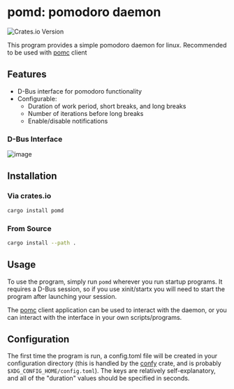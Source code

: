 # pomd: pomodoro daemon

![Crates.io Version](https://img.shields.io/crates/v/pomd)

This program provides a simple pomodoro daemon for linux. Recommended to be used with [pomc](https://github.com/exvacuum/pomc) client

## Features
- D-Bus interface for pomodoro functionality
- Configurable:
    - Duration of work period, short breaks, and long breaks
    - Number of iterations before long breaks
    - Enable/disable notifications

### D-Bus Interface
![image](https://github.com/exvacuum/pomd/assets/17646388/e80d9893-94b6-4450-a1c3-2e2893ca3eb7)

## Installation
### Via crates.io
```sh
cargo install pomd
```

### From Source
```sh
cargo install --path .
```

## Usage
To use the program, simply run `pomd` wherever you run startup programs. It requires a D-Bus session, so if you use xinit/startx you will need to start the program after launching your session.

The [pomc](https://github.com/exvacuum/pomc) client application can be used to interact with the daemon, or you can interact with the interface in your own scripts/programs.

## Configuration
The first time the program is run, a config.toml file will be created in your configuration directory (this is handled by the [confy](https://crates.io/crates/confy) crate, and is probably `$XDG_CONFIG_HOME/config.toml`). The keys are relatively self-explanatory, and all of the "duration" values should be specified in seconds.
